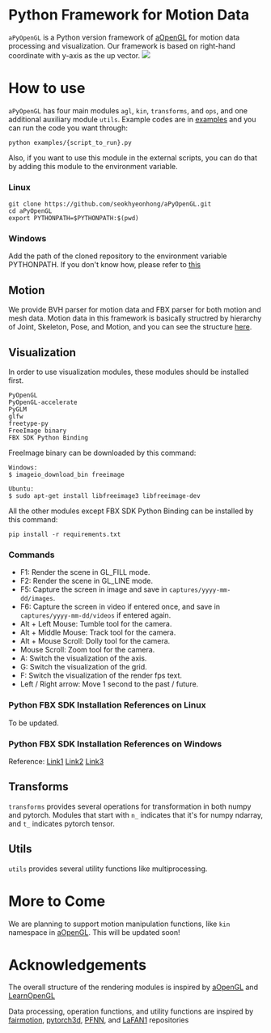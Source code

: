 # Python Framework for Motion Data
```aPyOpenGL``` is a Python version framework of [aOpenGL](https://github.com/ltepenguin/aOpenGL) for motion data processing and visualization.
Our framework is based on right-hand coordinate with y-axis as the up vector.
<img src="teaser.gif">

# How to use
```aPyOpenGL``` has four main modules ```agl```, ```kin```, ```transforms```, and ```ops```, and one additional auxiliary module ```utils```. Example codes are in [examples](examples/) and you can run the code you want through:
```
python examples/{script_to_run}.py
```

Also, if you want to use this module in the external scripts, you can do that by adding this module to the environment variable.
### Linux
```
git clone https://github.com/seokhyeonhong/aPyOpenGL.git
cd aPyOpenGL
export PYTHONPATH=$PYTHONPATH:$(pwd)
```
### Windows
Add the path of the cloned repository to the environment variable PYTHONPATH. If you don't know how, please refer to [this](https://stackoverflow.com/questions/3701646/how-to-add-to-the-pythonpath-in-windows-so-it-finds-my-modules-packages)

## Motion
We provide BVH parser for motion data and FBX parser for both motion and mesh data. Motion data in this framework is basically structred by hierarchy of Joint, Skeleton, Pose, and Motion, and you can see the structure [here](aPyOpenGL/agl/motion.py).

## Visualization
In order to use visualization modules, these modules should be installed first.
```
PyOpenGL
PyOpenGL-accelerate
PyGLM
glfw
freetype-py
FreeImage binary
FBX SDK Python Binding
```
FreeImage binary can be downloaded by this command:
```
Windows:
$ imageio_download_bin freeimage

Ubuntu:
$ sudo apt-get install libfreeimage3 libfreeimage-dev
```
All the other modules except FBX SDK Python Binding can be installed by this command:
```
pip install -r requirements.txt
```

### Commands
* F1: Render the scene in GL_FILL mode.
* F2: Render the scene in GL_LINE mode.
* F5: Capture the screen in image and save in ```captures/yyyy-mm-dd/images```.
* F6: Capture the screen in video if entered once, and save in ```captures/yyyy-mm-dd/videos``` if entered again.
* Alt + Left Mouse: Tumble tool for the camera.
* Alt + Middle Mouse: Track tool for the camera.
* Alt + Mouse Scroll: Dolly tool for the camera.
* Mouse Scroll: Zoom tool for the camera.
* A: Switch the visualization of the axis.
* G: Switch the visualization of the grid.
* F: Switch the visualization of the render fps text.
* Left / Right arrow: Move 1 second to the past / future.

### Python FBX SDK Installation References on Linux
To be updated.

### Python FBX SDK Installation References on Windows
Reference:
[Link1](https://www.ralphminderhoud.com/blog/build-fbx-python-sdk-for-windows/)
[Link2](https://forums.autodesk.com/t5/fbx-forum/cannot-manage-to-compile-python-fbx-2020-0-1-vs2017-with-python/td-p/9270853)
[Link3](https://stackoverflow.com/questions/32054021/how-to-install-sip-pyqt-on-windows-7)

<!-- ## Learning
```learning``` module provides several neural network models in PyTorch. New models will be updated continuously. -->

## Transforms
```transforms``` provides several operations for transformation in both numpy and pytorch.
Modules that start with ```n_``` indicates that it's for numpy ndarray, and ```t_``` indicates pytorch tensor.
<!-- ```ops``` provides several operations for dealing with motion data. Both NumPy ndarray and PyTorch Tensor are supported.

* ```mathops.py``` provides general mathematical operations.
* ```motionops.py``` provides manipulation functions for motion data (e.g. forward kinematics).
* ```rotation.py``` provides rotation operations and conversions. -->

## Utils
```utils``` provides several utility functions like multiprocessing.

# More to Come
We are planning to support motion manipulation functions, like ```kin``` namespace in [aOpenGL](https://github.com/ltepenguin/aOpenGL). This will be updated soon!

<!-- FBX C++ SDK & FBX Python Bindings & SIP
### How to install SIP and Python Bindings

NOTE 1: sip version 4.19.25 is not supported. Try sip version [4.19.3](https://sourceforge.net/projects/pyqt/) or earlier.

NOTE 2: No white spaces in all paths are allowed. Move and rename the path where those files without spaces.


### Setup the environment variable
We need to setup 3 environment variables, and here's the example:
* SIP_ROOT `C:\dev\sip-4.19.3`
* FBXSDK_ROOT `C:\dev\FBX\FBX_SDK\2020.2.1`
* FBXSDK_LIBS_64_FOLDER `C:\dev\FBX\FBX_SDK\2020.2.1\lib\vs2019\x64\release`

Then compile the scripts as follows:
```
cd SIP_ROOT
python configure.py
"C:\Qt\~~~~"
"C:\...\vcvarsall.bat" (If it doesn't work, try "~~~\vcvars64.bat")
nmake
nmake install
cd PythonBindings
python PythonBindings.py Python3_x64 buildsip
```

Then path_to_binding/version/build/Distrib/site-packages/fbx will be generated.
It would contain 3 files (fbx.pyd, FbxCommon.py, fbxsip.pyd), and you should move them to path_to_python/site_packages.

If interpreting PythonBindings.py fails, you can try changing the variable vcCompiler and vsCompiler to what you are using. -->

# Acknowledgements
The overall structure of the rendering modules is inspired by
[aOpenGL](https://github.com/ltepenguin/aOpenGL)
and [LearnOpenGL](https://learnopengl.com/)

Data processing, operation functions, and utility functions are inspired by
[fairmotion](https://github.com/facebookresearch/fairmotion),
[pytorch3d](https://github.com/facebookresearch/pytorch3d),
[PFNN](https://github.com/sreyafrancis/PFNN),
and [LaFAN1](https://github.com/ubisoft/ubisoft-laforge-animation-dataset) repositories